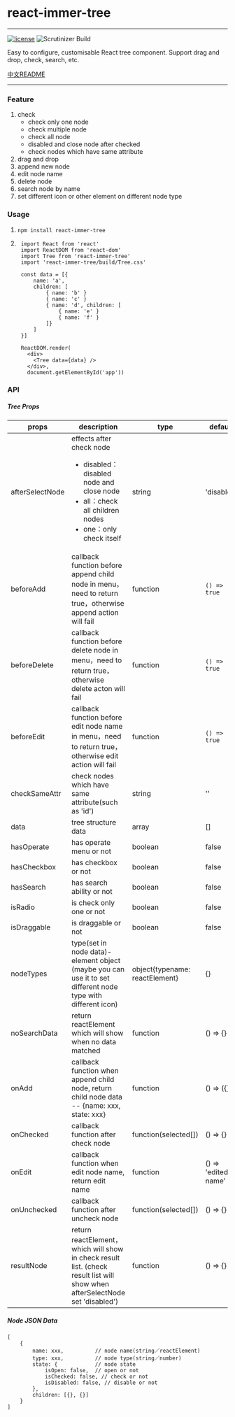 # react-immer-tree
***
[![license](https://img.shields.io/github/license/mashape/apistatus.svg)](https://github.com/wanghewanghe/react-immer-tree/blob/master/LICENSE)
![Scrutinizer Build](https://img.shields.io/scrutinizer/build/g/filp/whoops.svg)

Easy to configure, customisable React tree component. Support drag and drop, check, search, etc.

[中文README](https://github.com/wanghewanghe/react-immer-tree/blob/master/README_CN.md)
***

### Feature
1. check
    * check only one node
    * check multiple node
    * check all node
    * disabled and close node after checked
    * check nodes which have same attribute
2. drag and drop
3. append new node
4. edit node name
5. delete node
6. search node by name
7. set different icon or other element on different node type

### Usage
1. ```npm install react-immer-tree```  
2. ```
    import React from 'react'
    import ReactDOM from 'react-dom'
    import Tree from 'react-immer-tree'
    import 'react-immer-tree/build/Tree.css'
    
    const data = [{
        name: 'a',
        children: [
            { name: 'b' }
            { name: 'c' }
            { name: 'd', children: [
                { name: 'e' }            
                { name: 'f' }            
            ]}
        ]
    }]
    
    ReactDOM.render(
      <div>
        <Tree data={data} />
      </div>,
      document.getElementById('app'))
   ```

### API
##### Tree Props
|props           | description      | type    | default |
|----------------|------------------|---------|-------|
|afterSelectNode | effects after check node<ul><li>disabled：disabled node and close node</li><li>all：check all children nodes</li><li>one：only check itself</li></ul>| string | 'disabled'|
|beforeAdd       |callback function before append child node in menu，need to return true，otherwise append action will fail|function|`() => true`|
|beforeDelete    |callback function before delete node in menu，need to return true，otherwise delete acton will fail|function|`() => true`|
|beforeEdit      |callback function before edit node name in menu，need to return true，otherwise edit action will fail|function|`() => true`|
|checkSameAttr   | check nodes which have same attribute(such as 'id')| string | '' |
|data            | tree structure data | array   | []    |
|hasOperate      | has operate menu or not | boolean | false |
|hasCheckbox     | has checkbox or not     | boolean | false |
|hasSearch       | has search ability or not | boolean | false |
|isRadio         | is check only one or not  | boolean | false |
|isDraggable     | is draggable or not       | boolean | false |
|nodeTypes       | type(set in node data)-element object (maybe you can use it to set different node type with different icon)|object{typename: reactElement} | {} |
|noSearchData    |return reactElement which will show when no data matched| function | () => {} | 
|onAdd           |callback function when append child node, return child node data -- {name: xxx, state: xxx}|function | () => ({})|
|onChecked       |callback function after check node   |function(selected[]) | () => {} |
|onEdit          |callback function when edit node name, return edit name | function | () => 'edited name'|
|onUnchecked     |callback function after uncheck node   |function(selected[]) | () => {} |
|resultNode      |return reactElement，which will show in check result list. (check result list will show when afterSelectNode set 'disabled') | function | () => {}|
 
##### Node JSON Data
```
[
    {
        name: xxx,          // node name(string／reactElement)
        type: xxx,          // node type(string／number)
        state: {            // node state
            isOpen: false,  // open or not
            isChecked: false, // check or not
            isDisabled: false, // disable or not
        },
        children: [{}, {}]
    }
]
```
